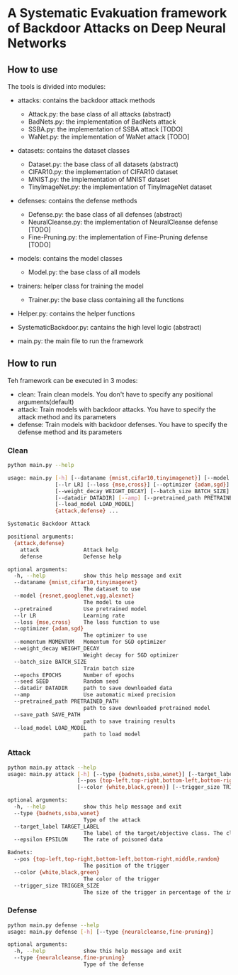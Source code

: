 # A Systematic Evakuation framework of Backdoor Attacks on Deep Neural Networks

## How to use
The tools is divided into modules:

- attacks: contains the backdoor attack methods
  - Attack.py: the base class of all attacks (abstract)
  - BadNets.py: the implementation of BadNets attack 
  - SSBA.py: the implementation of SSBA attack [TODO]
  - WaNet.py: the implementation of WaNet attack [TODO]

- datasets: contains the dataset classes
  - Dataset.py: the base class of all datasets (abstract)
  - CIFAR10.py: the implementation of CIFAR10 dataset
  - MNIST.py: the implementation of MNIST dataset
  - TinyImageNet.py: the implementation of TinyImageNet dataset

- defenses: contains the defense methods
   - Defense.py: the base class of all defenses (abstract)
   - NeuralCleanse.py: the implementation of NeuralCleanse defense [TODO]
   - Fine-Pruning.py: the implementation of Fine-Pruning defense [TODO]

- models: contains the model classes
  - Model.py: the base class of all models

- trainers: helper class for training the model
  - Trainer.py: the base class containing all the functions

- Helper.py: contains the helper functions
- SystematicBackdoor.py: cantains the high level logic (abstract)
- main.py: the main file to run the framework


## How to run
Teh framework can be executed in 3 modes:
  - clean: Train clean models. You don't have to specify any positional arguments(default)
  - attack: Train models with backdoor attacks. You have to specify the attack method and its parameters
  - defense: Train models with backdoor defenses. You have to specify the defense method and its parameters

### Clean

```bash
python main.py --help

usage: main.py [-h] [--dataname {mnist,cifar10,tinyimagenet}] [--model {resnet,googlenet,vgg,alexnet}] [--pretrained]
               [--lr LR] [--loss {mse,cross}] [--optimizer {adam,sgd}] [--momentum MOMENTUM]
               [--weight_decay WEIGHT_DECAY] [--batch_size BATCH_SIZE] [--epochs EPOCHS] [--seed SEED]
               [--datadir DATADIR] [--amp] [--pretrained_path PRETRAINED_PATH] [--save_path SAVE_PATH]
               [--load_model LOAD_MODEL]
               {attack,defense} ...

Systematic Backdoor Attack

positional arguments:
  {attack,defense}
    attack              Attack help
    defense             Defense help

optional arguments:
  -h, --help            show this help message and exit
  --dataname {mnist,cifar10,tinyimagenet}
                        The dataset to use
  --model {resnet,googlenet,vgg,alexnet}
                        The model to use
  --pretrained          Use pretrained model
  --lr LR               Learning rate
  --loss {mse,cross}    The loss function to use
  --optimizer {adam,sgd}
                        The optimizer to use
  --momentum MOMENTUM   Momentum for SGD optimizer
  --weight_decay WEIGHT_DECAY
                        Weight decay for SGD optimizer
  --batch_size BATCH_SIZE
                        Train batch size
  --epochs EPOCHS       Number of epochs
  --seed SEED           Random seed
  --datadir DATADIR     path to save downloaded data
  --amp                 Use automatic mixed precision
  --pretrained_path PRETRAINED_PATH
                        path to save downloaded pretrained model
  --save_path SAVE_PATH
                        path to save training results
  --load_model LOAD_MODEL
                        path to load model
```

### Attack

```bash
python main.py attack --help
usage: main.py attack [-h] [--type {badnets,ssba,wanet}] [--target_label TARGET_LABEL] [--epsilon EPSILON]
                      [--pos {top-left,top-right,bottom-left,bottom-right,middle,random}]
                      [--color {white,black,green}] [--trigger_size TRIGGER_SIZE]

optional arguments:
  -h, --help            show this help message and exit
  --type {badnets,ssba,wanet}
                        Type of the attack
  --target_label TARGET_LABEL
                        The label of the target/objective class. The class to be changed to.
  --epsilon EPSILON     The rate of poisoned data

Badnets:
  --pos {top-left,top-right,bottom-left,bottom-right,middle,random}
                        The position of the trigger
  --color {white,black,green}
                        The color of the trigger
  --trigger_size TRIGGER_SIZE
                        The size of the trigger in percentage of the image size
```

### Defense

```bash
python main.py defense --help
usage: main.py defense [-h] [--type {neuralcleanse,fine-pruning}]

optional arguments:
  -h, --help            show this help message and exit
  --type {neuralcleanse,fine-pruning}
                        Type of the defense
```